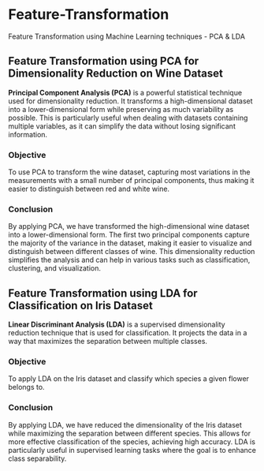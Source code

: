 # Feature-Transformation
Feature Transformation using Machine Learning techniques - PCA & LDA

## Feature Transformation using PCA for Dimensionality Reduction on Wine Dataset

**Principal Component Analysis (PCA)** is a powerful statistical technique used for dimensionality reduction. It transforms a high-dimensional dataset into a lower-dimensional form while preserving as much variability as possible. This is particularly useful when dealing with datasets containing multiple variables, as it can simplify the data without losing significant information.

### Objective
To use PCA to transform the wine dataset, capturing most variations in the measurements with a small number of principal components, thus making it easier to distinguish between red and white wine.

### Conclusion
By applying PCA, we have transformed the high-dimensional wine dataset into a lower-dimensional form. The first two principal components capture the majority of the variance in the dataset, making it easier to visualize and distinguish between different classes of wine. This dimensionality reduction simplifies the analysis and can help in various tasks such as classification, clustering, and visualization.

## Feature Transformation using LDA for Classification on Iris Dataset

**Linear Discriminant Analysis (LDA)** is a supervised dimensionality reduction technique that is used for classification. It projects the data in a way that maximizes the separation between multiple classes.

### Objective
To apply LDA on the Iris dataset and classify which species a given flower belongs to.

### Conclusion
By applying LDA, we have reduced the dimensionality of the Iris dataset while maximizing the separation between different species. This allows for more effective classification of the species, achieving high accuracy. LDA is particularly useful in supervised learning tasks where the goal is to enhance class separability.

